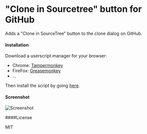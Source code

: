 # "Clone in Sourcetree" button for GitHub
Adds a "Clone in SourceTree" button to the clone dialog on GitHub.



#### Installation

Download a userscript manager for your browser:

- Chrome: [Tampermonkey](https://chrome.google.com/webstore/detail/tampermonkey/dhdgffkkebhmkfjojejmpbldmpobfkfo)
- FireFox: [Greasemonkey](https://addons.mozilla.org/nl/firefox/addon/greasemonkey/)
- ...

Then install the script by going [here](https://github.com/yanikore/userscript-github-clone-in-sourcetree/raw/master/github-clone-in-sourcetree.user.js).



#### Screenshot

![Screenshot](https://i.imgur.com/setVSVP.png)



####License

MIT